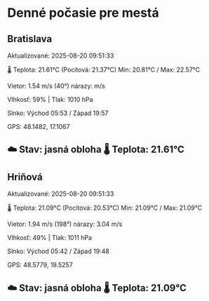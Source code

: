 ﻿# Denné počasie pre mestá

## Bratislava
Aktualizované: 2025-08-20 09:51:33

🌡️ Teplota: 21.61°C 
(Pocitová: 21.37°C)
Min: 20.81°C / Max: 22.57°C

Vietor: 1.54 m/s    (40°) 
nárazy:  m/s

Vlhkosť: 59% | Tlak: 1010 hPa

Slnko: Východ 05:53 / Západ 19:57

GPS: 48.1482, 17.1067

☁️ Stav: jasná obloha        🌡️ Teplota: 21.61°C
---

## Hriňová
Aktualizované: 2025-08-20 09:51:33

🌡️ Teplota: 21.09°C 
(Pocitová: 20.53°C)
Min: 21.09°C / Max: 21.09°C

Vietor: 1.94 m/s (198°)
nárazy: 3.04 m/s

Vlhkosť: 49% | Tlak: 1011 hPa

Slnko: Východ 05:42 / Západ 19:48

GPS: 48.5779, 19.5257

☁️ Stav: jasná obloha        🌡️ Teplota: 21.09°C
---
